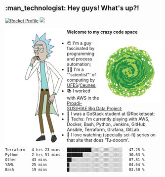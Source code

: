 
<h2> :man_technologist: Hey guys! What's up?!</h2>
                                                                         
[![Rocket Profile](https://img.shields.io/static/v1?label=Rocketseat&message=Profile&colorA=purple&color=black&logo=Rocket&logoColor=white)](https://app.rocketseat.com.br/me/elyabe)
<a href="https://www.linkedin.com/in/elyabe/"><img src="https://img.shields.io/badge/LinkedIn-informational?logo=linkedin"/></a>

<img align='left' src="https://raw.githubusercontent.com/Elyabe/Elyabe/master/images/rick-dancing.gif" width='200'>

                       
#### Welcome to my crazy code space 
<img align='right' src="https://raw.githubusercontent.com/Elyabe/elyabe/master/images/portal-3.gif" width='200'>

- :heart_eyes: I'm a guy fascinated by programming and process automation; 
- :office_worker: I'm a '"scientist"' of computing by [UFES](http://ufes.br)/[Ceunes](http://ceunes.ufes.br);
- :books: I worked with AWS in the [Proadi-SUS/HIAE Big Data Project](https://hospitais.proadi-sus.org.br/projetos/24/big-data);
- :rocket: I was a GoStack student at @Rocketseat;
- :green_heart: Techs: I'm currently playing with AWS, Docker, Bash, Python, Jenkins, GitHub, Ansible, Terraform, Grafana, GitLab
- :movie_camera: I love watching (specially sci-fi) series on that site that does 'Tu-dooom'.

<!--START_SECTION:waka-->
```text
Terraform   4 hrs 23 mins   ███████████░░░░░░░░░░░░░░   47.25 % 
Python      2 hrs 51 mins   ███████░░░░░░░░░░░░░░░░░░   30.63 % 
Other       43 mins         ██░░░░░░░░░░░░░░░░░░░░░░░   07.81 % 
YAML        25 mins         █░░░░░░░░░░░░░░░░░░░░░░░░   04.64 % 
Bash        19 mins         █░░░░░░░░░░░░░░░░░░░░░░░░   03.50 %
```
<!--END_SECTION:waka-->
